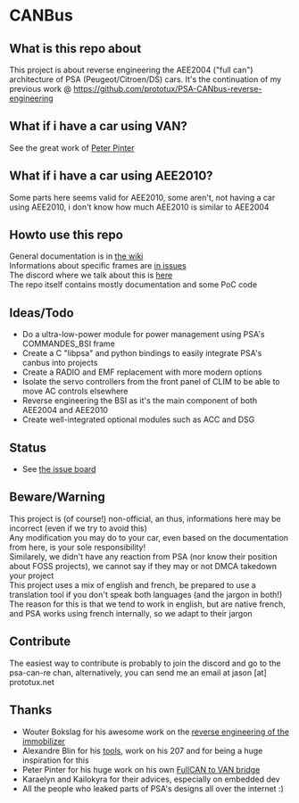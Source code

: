 # CANBus

## What is this repo about

This project is about reverse engineering the AEE2004 ("full can") architecture of PSA (Peugeot/Citroen/DS) cars.
It's the continuation of my previous work @ https://github.com/prototux/PSA-CANbus-reverse-engineering

## What if i have a car using VAN?

See the great work of [Peter Pinter](https://github.com/morcibacsi?tab=repositories)

## What if i have a car using AEE2010?

Some parts here seems valid for AEE2010, some aren't, not having a car using AEE2010, i don't know how much AEE2010 is similar to AEE2004

## Howto use this repo

General documentation is in [the wiki](https://git.prototux.net/reverse-engineering/psa/canbus/-/wikis/home)  
Informations about specific frames are [in issues](https://git.prototux.net/reverse-engineering/psa/canbus/-/issues)  
The discord where we talk about this is [here](https://discord.gg/uPykZ5W)  
The repo itself contains mostly documentation and some PoC code

## Ideas/Todo

* Do a ultra-low-power module for power management using PSA's COMMANDES_BSI frame
* Create a C "libpsa" and python bindings to easily integrate PSA's canbus into projects
* Create a RADIO and EMF replacement with more modern options
* Isolate the servo controllers from the front panel of CLIM to be able to move AC controls elsewhere
* Reverse engineering the BSI as it's the main component of both AEE2004 and AEE2010
* Create well-integrated optional modules such as ACC and DSG

## Status

* See [the issue board](https://git.prototux.net/reverse-engineering/psa/canbus/-/boards)

## Beware/Warning

This project is (of course!) non-official, an thus, informations here may be incorrect (even if we try to avoid this)  
Any modification you may do to your car, even based on the documentation from here, is your sole responsibility!  
Similarely, we didn't have any reaction from PSA (nor know their position about FOSS projects), we cannot say if they may or not DMCA takedown your project  
This project uses a mix of english and french, be prepared to use a translation tool if you don't speak both languages (and the jargon in both!)  
The reason for this is that we tend to work in english, but are native french, and PSA works using french internally, so we adapt to their jargon

## Contribute

The easiest way to contribute is probably to join the discord and go to the psa-can-re chan, alternatively, you can send me an email at jason [at] prototux.net

## Thanks

* Wouter Bokslag for his awesome work on the [reverse engineering of the immobilizer](https://fahrplan.events.ccc.de/congress/2019/Fahrplan/events/11020.html)
* Alexandre Blin for his [tools](https://github.com/alexandreblin?tab=repositories), work on his 207 and for being a huge inspiration for this
* Peter Pinter for his huge work on his own [FullCAN to VAN bridge](https://github.com/morcibacsi?tab=repositories)
* Karaelyn and Kailokyra for their advices, especially on embedded dev
* All the people who leaked parts of PSA's designs all over the internet :)